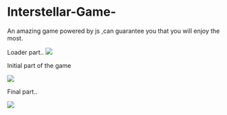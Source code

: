 # Interstellar-Game-
An amazing game powered by js ,can guarantee you that you will enjoy the most.



Loader part..
![](https://user-images.githubusercontent.com/65461420/95598145-344b5f80-0a6d-11eb-8c0f-acfa706ab4a0.jpeg)


Initial part of the game

![](https://user-images.githubusercontent.com/65461420/95598180-41684e80-0a6d-11eb-9554-98855298a9ed.jpeg)

Final part..

![](https://user-images.githubusercontent.com/65461420/95598761-e7b45400-0a6d-11eb-8963-b02a87710846.jpeg)


